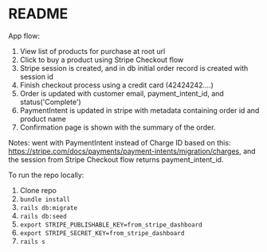 # README

App flow:
1. View list of products for purchase at root url
2. Click to buy a product using Stripe Checkout flow
3. Stripe session is created, and in db initial order record is created with session id
4. Finish checkout process using a credit card (42424242....)
5. Order is updated with customer email, payment_intent_id, and status('Complete')
6. PaymentIntent is updated in stripe with metadata containing order id and product name
7. Confirmation page is shown with the summary of the order.

Notes: went with PaymentIntent instead of Charge ID based on this: https://stripe.com/docs/payments/payment-intents/migration/charges, and the session from Stripe Checkout flow returns payment_intent_id.


To run the repo locally:

1. Clone repo
2. `bundle install`
3. `rails db:migrate`
4. `rails db:seed`
5. `export STRIPE_PUBLISHABLE_KEY=from_stripe_dashboard`
6. `export STRIPE_SECRET_KEY=from_stripe_dashboard`
7. `rails s`




